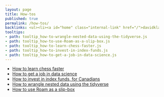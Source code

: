 ```yaml
---
layout: page
title: How-tos
published: true
permalink: /how-tos/
backlinks: <ul><li><a id="home" class="internal-link" href="/">davidklaing.com</a></li></ul>
tooltips: 
- path: tooltip_how-to-wrangle-nested-data-using-the-tidyverse.js
- path: tooltip_how-to-use-Roam-as-a-slip-box.js
- path: tooltip_how-to-learn-chess-faster.js
- path: tooltip_how-to-invest-in-index-funds.js
- path: tooltip_how-to-get-a-job-in-data-science.js
---
```


* <a id="how-to-learn-chess-faster" class="internal-link" href="/how-to-learn-chess-faster/">How to learn chess faster</a>
* <a id="how-to-get-a-job-in-data-science" class="internal-link" href="/how-to-get-a-job-in-data-science/">How to get a job in data science</a>
* <a id="how-to-invest-in-index-funds" class="internal-link" href="/how-to-invest-in-index-funds/">How to invest in index funds, for Canadians</a>
* <a id="how-to-wrangle-nested-data-using-the-tidyverse" class="internal-link" href="/how-to-wrangle-nested-data-using-the-tidyverse/">How to wrangle nested data using the tidyverse</a>
* <a id="how-to-use-Roam-as-a-slip-box" class="internal-link" href="/how-to-use-Roam-as-a-slip-box/">How to use Roam as a slip-box</a>